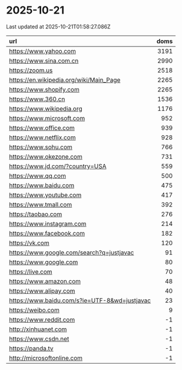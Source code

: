 # 2025-10-21

<!-- BEGIN -->
Last updated at 2025-10-21T01:58:27.086Z

url | doms
:- | -:
https://www.yahoo.com | 3191
https://www.sina.com.cn | 2990
https://zoom.us | 2518
https://en.wikipedia.org/wiki/Main_Page | 2265
https://www.shopify.com | 2265
https://www.360.cn | 1536
https://www.wikipedia.org | 1176
https://www.microsoft.com | 952
https://www.office.com | 939
https://www.netflix.com | 928
https://www.sohu.com | 766
https://www.okezone.com | 731
https://www.jd.com/?country=USA | 559
https://www.qq.com | 500
https://www.baidu.com | 475
https://www.youtube.com | 417
https://www.tmall.com | 392
https://taobao.com | 276
https://www.instagram.com | 214
https://www.facebook.com | 182
https://vk.com | 120
https://www.google.com/search?q=justjavac | 91
https://www.google.com | 80
https://live.com | 70
https://www.amazon.com | 48
https://www.alipay.com | 40
https://www.baidu.com/s?ie=UTF-8&wd=justjavac | 23
https://weibo.com | 9
https://www.reddit.com | -1
http://xinhuanet.com | -1
https://www.csdn.net | -1
https://panda.tv | -1
http://microsoftonline.com | -1
<!-- END -->
